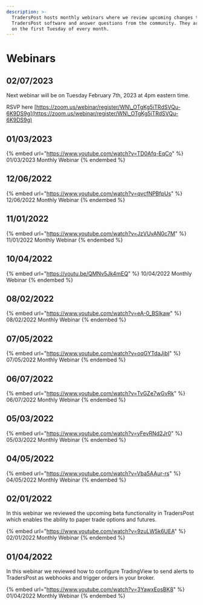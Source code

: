 ```yaml
---
description: >-
  TradersPost hosts monthly webinars where we review upcoming changes to the
  TradersPost software and answer questions from the community. They are hosted
  on the first Tuesday of every month.
---
```


# Webinars

## 02/07/2023

Next webinar will be on Tuesday February 7th, 2023 at 4pm eastern time.

RSVP here [https://zoom.us/webinar/register/WN\_OTgKg5iTRdSVQu-6K9DS9g](https://zoom.us/webinar/register/WN\_OTgKg5iTRdSVQu-6K9DS9g)

## 01/03/2023

{% embed url="https://www.youtube.com/watch?v=TD0Afq-EqCo" %}
01/03/2023 Monthly Webinar
{% endembed %}

## 12/06/2022

{% embed url="https://www.youtube.com/watch?v=qvcfNPBfpUs" %}
12/06/2022 Monthly Webinar
{% endembed %}

## 11/01/2022

{% embed url="https://www.youtube.com/watch?v=JzVUvAN0c7M" %}
11/01/2022 Monthly Webinar
{% endembed %}

## 10/04/2022

{% embed url="https://youtu.be/QMNv5Jk4mEQ" %}
10/04/2022 Monthly Webinar
{% endembed %}

## 08/02/2022

{% embed url="https://www.youtube.com/watch?v=eA-0_BSIkaw" %}
08/02/2022 Monthly Webinar
{% endembed %}

## 07/05/2022

{% embed url="https://www.youtube.com/watch?v=oqGYTdaJjbI" %}
07/05/2022 Monthly Webinar
{% endembed %}

## 06/07/2022

{% embed url="https://www.youtube.com/watch?v=TvGZe7wGvRk" %}
06/07/2022 Monthly Webinar
{% endembed %}

## 05/03/2022

{% embed url="https://www.youtube.com/watch?v=yFevRNd2Jr0" %}
05/03/2022 Monthly Webinar
{% endembed %}

## 04/05/2022

{% embed url="https://www.youtube.com/watch?v=Vba5AAur-rs" %}
04/05/2022 Monthly Webinar
{% endembed %}

## 02/01/2022

In this webinar we reviewed the upcoming beta functionality in TradersPost which enables the ability to paper trade options and futures.

{% embed url="https://www.youtube.com/watch?v=9zuLW5k6UEA" %}
02/01/2022 Monthly Webinar
{% endembed %}

## 01/04/2022

In this webinar we reviewed how to configure TradingView to send alerts to TradersPost as webhooks and trigger orders in your broker.

{% embed url="https://www.youtube.com/watch?v=3YawxEosBK8" %}
01/04/2022 Monthly Webinar
{% endembed %}

